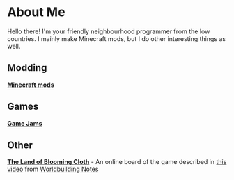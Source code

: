 # About Me

Hello there! I'm your friendly neighbourhood programmer from the low countries. I mainly make Minecraft mods, but I do other interesting things as well.

## Modding
**[Minecraft mods](minecraft)**

## Games
**[Game Jams](gamejams)**

## Other
**[The Land of Blooming Cloth](nume.html)** - An online board of the game described in [this video](https://www.youtube.com/watch?v=hDCCdcRa41w) from [Worldbuilding Notes](https://www.youtube.com/channel/UCncTjqw75krp9j_wRRh5Gvw)
